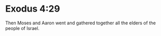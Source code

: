 # Exodus 4:29

Then Moses and Aaron went and gathered together all the elders of the people of Israel.
